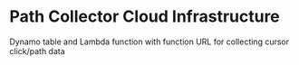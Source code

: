 # Path Collector Cloud Infrastructure

Dynamo table and Lambda function with function URL for collecting cursor click/path data
